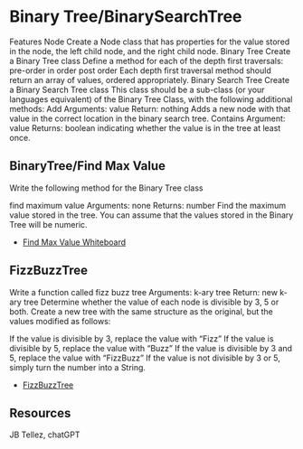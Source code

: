# Binary Tree/BinarySearchTree
Features
Node
Create a Node class that has properties for the value stored in the node, the left child node, and the right child node.
Binary Tree
Create a Binary Tree class
Define a method for each of the depth first traversals:
pre-order
in order
post order
Each depth first traversal method should return an array of values, ordered appropriately.
Binary Search Tree
Create a Binary Search Tree class
This class should be a sub-class (or your languages equivalent) of the Binary Tree Class, with the following additional methods:
Add
Arguments: value
Return: nothing
Adds a new node with that value in the correct location in the binary search tree.
Contains
Argument: value
Returns: boolean indicating whether the value is in the tree at least once.

## BinaryTree/Find Max Value

Write the following method for the Binary Tree class

find maximum value
Arguments: none
Returns: number
Find the maximum value stored in the tree. You can assume that the values stored in the Binary Tree will be numeric.

- [Find Max Value Whiteboard](maxValueBinaryTree.png)

## FizzBuzzTree

Write a function called fizz buzz tree
Arguments: k-ary tree
Return: new k-ary tree
Determine whether the value of each node is divisible by 3, 5 or both. Create a new tree with the same structure as the original, but the values modified as follows:

If the value is divisible by 3, replace the value with “Fizz”
If the value is divisible by 5, replace the value with “Buzz”
If the value is divisible by 3 and 5, replace the value with “FizzBuzz”
If the value is not divisible by 3 or 5, simply turn the number into a String.

- [FizzBuzzTree](fizzBuzzTree.png)

## Resources

JB Tellez, chatGPT


